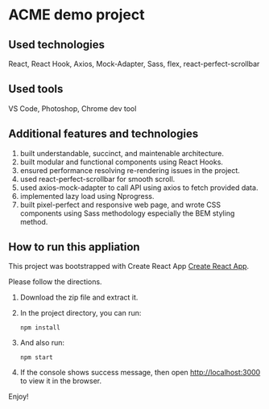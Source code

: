# ACME demo project

## Used technologies
React, React Hook, Axios, Mock-Adapter, Sass, flex, react-perfect-scrollbar

## Used tools
VS Code, Photoshop, Chrome dev tool

## Additional features and technologies
1. built understandable, succinct, and maintenable architecture.
2. built modular and functional components using React Hooks.
3. ensured performance resolving re-rendering issues in the project.
4. used react-perfect-scrollbar for smooth scroll.
5. used axios-mock-adapter to call API using axios to fetch provided data.
6. implemented lazy load using Nprogress.
7. built pixel-perfect and responsive web page, and wrote CSS components using Sass methodology especially the BEM styling method.

## How to run this appliation
This project was bootstrapped with Create React App [Create React App](https://github.com/facebook/create-react-app).

Please follow the directions.

1. Download the zip file and extract it.
2. In the project directory, you can run: 

	`npm install`

3. And also run:

	`npm start`

4. If the console shows success message, then open [http://localhost:3000](http://localhost:3000) to view it in the browser.

Enjoy!

